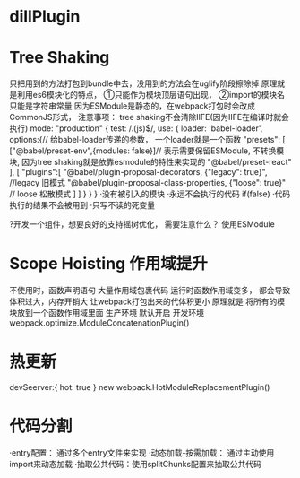# dillPlugin


# Tree Shaking
只把用到的方法打包到bundle中去，没用到的方法会在uglify阶段擦除掉
原理就是利用es6模块化的特点， ①只能作为模块顶层语句出现， ②import的模块名只能是字符串常量
因为ESModule是静态的，在webpack打包时会改成CommonJS形式，
注意事项：
tree shaking不会清除IIFE(因为IIFE在编译时就会执行)
mode: "production"
{
    test: /\.(js)$/,
    use: {
        loader: 'babel-loader',
        options:{// 给babel-loader传递的参数， 一个loader就是一个函数
            "presets": [ 
                ["@babel/preset-env",{modules: false}]// 表示需要保留ESModule, 不转换模块, 因为tree shaking就是依靠esmodule的特性来实现的
                "@babel/preset-react"
            ],
            [
                "plugins":[
                    "@babel/plugin-proposal-decorators, {"legacy": true}", //legacy 旧模式
                    "@babel/plugin-proposal-class-properties, {"loose": true}" // loose 松散模式
                ]
            ]
        }
    }
}
·没有被引入的模块
·永远不会执行的代码 if(false)
·代码执行的结果不会被用到
·只写不读的死变量

?开发一个组件，想要良好的支持摇树优化， 需要注意什么？
使用ESModule

# Scope Hoisting 作用域提升
不使用时，函数声明语句 大量作用域包裹代码 运行时函数作用域变多， 都会导致体积过大，内存开销大
让webpack打包出来的代体积更小
原理就是 将所有的模块放到一个函数作用域里面
生产环境 默认开启
开发环境 webpack.optimize.ModuleConcatenationPlugin()


# 热更新
devSeerver:{
    hot: true
}
new webpack.HotModuleReplacementPlugin()

# 代码分割
·entry配置： 通过多个entry文件来实现
·动态加载-按需加载： 通过主动使用import来动态加载
·抽取公共代码：使用splitChunks配置来抽取公共代码